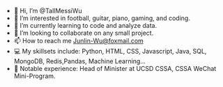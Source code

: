 - 👋 Hi, I’m @TallMessiWu
- 👀 I’m interested in football, guitar, piano, gaming, and coding.
- 🌱 I’m currently learning to code and analyze data.
- 💞️ I’m looking to collaborate on any small project.
- 📫 How to reach me Junlin-Wu@foxmail.com
- 💻 My skillsets include: Python, HTML, CSS, Javascript, Java, SQL, MongoDB, Redis,Pandas, Machine Learning...
- 🔖 Notable experience: Head of Minister at UCSD CSSA, CSSA WeChat Mini-Program.
<!---
TallMessiWu/TallMessiWu is a ✨ special ✨ repository because its `README.md` (this file) appears on your GitHub profile.
You can click the Preview link to take a look at your changes.
--->
